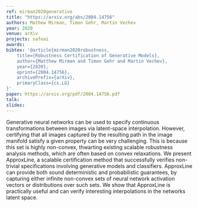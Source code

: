 ```yaml
---
ref: mirman2020generative
title: "https://arxiv.org/abs/2004.14756"
authors: Mathew Mirman, Timon Gehr, Martin Vechev 
year: 2020
venue: arXiv
projects: safeai
awards:
bibtex: '@article{mirman2020robustness,
    title={Robustness Certification of Generative Models},
    author={Matthew Mirman and Timon Gehr and Martin Vechev},
    year={2020},
    eprint={2004.14756},
    archivePrefix={arXiv},
    primaryClass={cs.LG}
}'
paper: https://arxiv.org/pdf/2004.14756.pdf
talk: 
slides: 
---
```


Generative neural networks can be used to specify continuous transformations between images via latent-space interpolation. However, certifying that all images captured by the resulting path in the image manifold satisfy a given property can be very challenging. This is because this set is highly non-convex, thwarting existing scalable robustness analysis methods, which are often based on convex relaxations. We present ApproxLine, a scalable certification method that successfully verifies non-trivial specifications involving generative models and classifiers. ApproxLine can provide both sound deterministic and probabilistic guarantees, by capturing either infinite non-convex sets of neural network activation vectors or distributions over such sets. We show that ApproxLine is practically useful and can verify interesting interpolations in the networks latent space.

